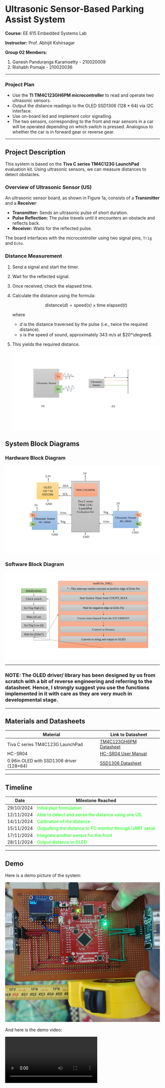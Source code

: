 # Ultrasonic Sensor-Based Parking Assist System

**Course:** EE 615 Embedded Systems Lab 

**Instructor:** Prof. Abhijit Kshirsagar

**Group 02 Members:**  
1. Ganesh Panduranga Karamsetty - 210020009  
2. Rishabh Pomaje - 210020036  

---
### Project Plan

- Use the **TI TM4C123GH6PM microcontroller** to read and operate two ultrasonic sensors.
- Output the distance readings to the OLED SSD1306 (128 * 64) via I2C interface.
- Use on-board led and implement color signalling.
- The two sensors, corresponding to the front and rear sensors in a car will be operated depending on which switch is pressed. Analogous to whether the car is in forward gear or reverse gear. 
---

## Project Description

This system is based on the **Tiva C series TM4C123G LaunchPad** evaluation kit. Using ultrasonic sensors, we can measure distances to detect obstacles.

### Overview of Ultrasonic Sensor (US)

An ultrasonic sensor board, as shown in Figure 1a, consists of a **Transmitter** and a **Receiver**:

- **Transmitter:** Sends an ultrasonic pulse of short duration.
- **Pulse Reflection:** The pulse travels until it encounters an obstacle and reflects back.
- **Receiver:** Waits for the reflected pulse.

The board interfaces with the microcontroller using two signal pins, `Trig` and `Echo`.

### Distance Measurement

1. Send a signal and start the timer.
2. Wait for the reflected signal.
3. Once received, check the elapsed time.
4. Calculate the distance using the formula:

    $$\text{distance} (d) = \text{speed} (s) \times \text{time elapsed} (t)$$

   where  
   -  $d$ is the distance traversed by the pulse (i.e., twice the required distance).
   - $s$ is the speed of sound, approximately 343 m/s at $20^\degree$.

5. This yields the required distance.
![Distance calculation diagram](Images/exp01.svg)


## System Block Diagrams

### Hardware Block Diagram
![Hardware Block Diagram](Images/hardware_bl.svg)

### Software Block Diagram
![Software Block Diagram](Images/software.svg)

---
### NOTE: The OLED driver/ library has been designed by us from scratch with a bit of reverse engineering and referring to the datasheet. Hence, I strongly suggest you use the functions implemented in it with care as they are very much in developmental stage.
---

## Materials and Datasheets

| Material | Link to Datasheet |
|----------|-------------------| 
|Tiva C series TM4C123G LaunchPad | [TM4C123GH6PM Datasheet](https://www.ti.com/product/TM4C123GH6PM) |
| HC-SR04 | [HC-SR04 User Manual](https://robu.in/wp-content/uploads/2014/08/edited_HC-SR04-User-Manual-1.pdf) |
| 0.96in OLED with SSD1306 driver (128×64) | [SSD1306 Datasheet](https://cdn-shop.adafruit.com/datasheets/SSD1306.pdf) | 

---

## Timeline

| Date       | Milestone Reached |
|------------|--------------------------|
| 29/10/2024 | <font color='lime'>Initial plan formulation |
| 12/11/2024 | <font color='lime'>Able to detect and sense the distance using one US. |
| 14/11/2024 | <font color='lime'>Calibration of the distance |
| 15/11/2024 | <font color='lime'>Outputting the distance to PC monitor through UART serial|
| 17/11/2024 | <font color='lime'>Integrate another sensor for the front | 
| 28/11/2024 | <font color='lime'> Output distance to OLED

---

## Demo
Here is a demo picture of the system:

![Demo Picture](Images/demo_pic.jpg?raw=true)

And here is the demo video:

![Demo Video](Images/demo_movie.mp4?raw=true)

